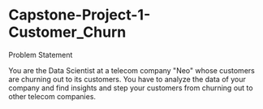 # Capstone-Project-1-Customer_Churn

Problem Statement

You are the Data Scientist at a telecom company "Neo" whose customers are churning out to its customers. You have to analyze the data of your company and find insights and step your customers from churning out to other telecom companies.
